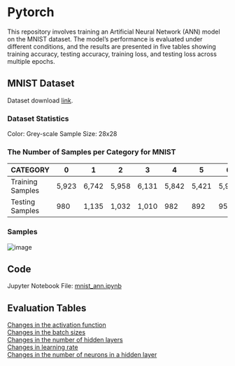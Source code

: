 # Pytorch

This repository involves training an Artificial Neural Network (ANN) model on the MNIST dataset. The model’s performance is evaluated under different conditions, and the results are presented in five tables showing training accuracy, testing accuracy, training loss, and testing loss across multiple epochs.

## MNIST Dataset
Dataset download [link](https://drive.google.com/file/d/1eEKzfmEu6WKdRlohBQiqi3PhW_uIVJVP/view).

### Dataset Statistics 
Color: Grey-scale
Sample Size: 28x28

### The Number of Samples per Category for MNIST

| CATEGORY          | 0     | 1     | 2     | 3     | 4     | 5     | 6     | 7     | 8     | 9     | TOTAL  |
|------------------|------|------|------|------|------|------|------|------|------|------|--------|
| Training Samples | 5,923 | 6,742 | 5,958 | 6,131 | 5,842 | 5,421 | 5,918 | 6,265 | 5,851 | 5,949 | 60,000 |
| Testing Samples  | 980   | 1,135 | 1,032 | 1,010 | 982   | 892   | 958   | 1,028 | 974   | 1,009 | 10,000  |

### Samples

![image](https://github.com/user-attachments/assets/c51ebd68-f889-4de5-a3b4-dc055e242eeb)  

## Code

Jupyter Notebook File: [mnist_ann.ipynb](https://github.com/sayantan-kuila/pytorch/blob/main/mnist_ann.ipynb)  

## Evaluation Tables

[Changes in the activation function](https://github.com/sayantan-kuila/pytorch/blob/main/activation_function.md)  
[Changes in the batch sizes](https://github.com/sayantan-kuila/pytorch/blob/main/batch_size.md)  
[Changes in the number of hidden layers](https://github.com/sayantan-kuila/pytorch/blob/main/hidden_layer.md)  
[Changes in learning rate](https://github.com/sayantan-kuila/pytorch/blob/main/learning_rate.md)  
[Changes in the number of neurons in a hidden layer](https://github.com/sayantan-kuila/pytorch/blob/main/hidden_layer.md)  
